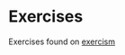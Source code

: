 # Exercises
 
Exercises found on [exercism][exercism]

[exercism]:https://exercism.org/tracks/ruby/exercises
